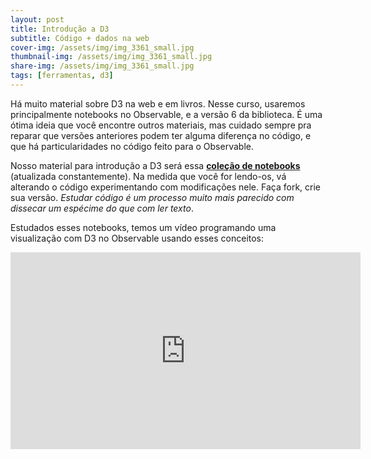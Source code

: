 ```yaml
---
layout: post
title: Introdução a D3
subtitle: Código + dados na web
cover-img: /assets/img/img_3361_small.jpg
thumbnail-img: /assets/img/img_3361_small.jpg
share-img: /assets/img/img_3361_small.jpg
tags: [ferramentas, d3]
---
```


Há muito material sobre D3 na web e em livros. Nesse curso, usaremos principalmente notebooks no Observable, e a versão 6 da biblioteca. É uma ótima ideia que você encontre outros materiais, mas cuidado sempre pra reparar que versões anteriores podem ter alguma diferença no código, e que há particularidades no código feito para o Observable.

Nosso material para introdução a D3 será essa **[coleção de notebooks](https://observablehq.com/collection/@nazareno/visualizacao-com-d3)** (atualizada constantemente). Na medida que você for lendo-os, vá alterando o código experimentando com modificações nele. Faça fork, crie sua versão. *Estudar código é um processo muito mais parecido com dissecar um espécime do que com ler texto*.

Estudados esses notebooks, temos um vídeo programando uma visualização com D3 no Observable usando esses conceitos:

<iframe width="560" height="315" src="https://youtu.be/8uZa_qZN88M" frameborder="0" allow="accelerometer; autoplay; encrypted-media; gyroscope; picture-in-picture" allowfullscreen></iframe>
